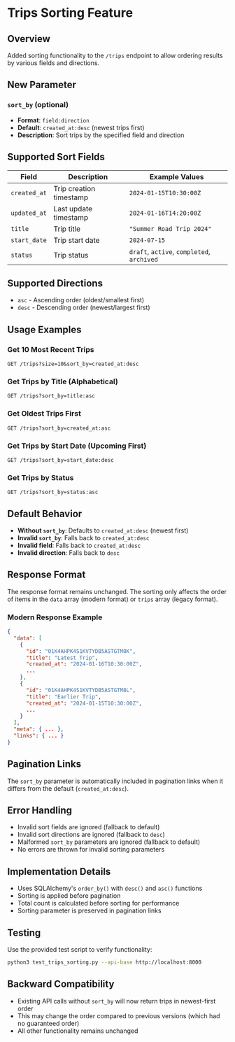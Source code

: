 # Trips Sorting Feature

## Overview

Added sorting functionality to the `/trips` endpoint to allow ordering results by various fields and directions.

## New Parameter

### `sort_by` (optional)

- **Format**: `field:direction`
- **Default**: `created_at:desc` (newest trips first)
- **Description**: Sort trips by the specified field and direction

## Supported Sort Fields

| Field | Description | Example Values |
|-------|-------------|----------------|
| `created_at` | Trip creation timestamp | `2024-01-15T10:30:00Z` |
| `updated_at` | Last update timestamp | `2024-01-16T14:20:00Z` |
| `title` | Trip title | `"Summer Road Trip 2024"` |
| `start_date` | Trip start date | `2024-07-15` |
| `status` | Trip status | `draft`, `active`, `completed`, `archived` |

## Supported Directions

- `asc` - Ascending order (oldest/smallest first)
- `desc` - Descending order (newest/largest first)

## Usage Examples

### Get 10 Most Recent Trips
```http
GET /trips?size=10&sort_by=created_at:desc
```

### Get Trips by Title (Alphabetical)
```http
GET /trips?sort_by=title:asc
```

### Get Oldest Trips First
```http
GET /trips?sort_by=created_at:asc
```

### Get Trips by Start Date (Upcoming First)
```http
GET /trips?sort_by=start_date:desc
```

### Get Trips by Status
```http
GET /trips?sort_by=status:asc
```

## Default Behavior

- **Without `sort_by`**: Defaults to `created_at:desc` (newest first)
- **Invalid `sort_by`**: Falls back to `created_at:desc`
- **Invalid field**: Falls back to `created_at:desc`
- **Invalid direction**: Falls back to `desc`

## Response Format

The response format remains unchanged. The sorting only affects the order of items in the `data` array (modern format) or `trips` array (legacy format).

### Modern Response Example
```json
{
  "data": [
    {
      "id": "01K4AHPK4S1KVTYDB5ASTGTM8K",
      "title": "Latest Trip",
      "created_at": "2024-01-16T10:30:00Z",
      ...
    },
    {
      "id": "01K4AHPK4S1KVTYDB5ASTGTM8L",
      "title": "Earlier Trip",
      "created_at": "2024-01-15T10:30:00Z",
      ...
    }
  ],
  "meta": { ... },
  "links": { ... }
}
```

## Pagination Links

The `sort_by` parameter is automatically included in pagination links when it differs from the default (`created_at:desc`).

## Error Handling

- Invalid sort fields are ignored (fallback to default)
- Invalid sort directions are ignored (fallback to `desc`)
- Malformed `sort_by` parameters are ignored (fallback to default)
- No errors are thrown for invalid sorting parameters

## Implementation Details

- Uses SQLAlchemy's `order_by()` with `desc()` and `asc()` functions
- Sorting is applied before pagination
- Total count is calculated before sorting for performance
- Sorting parameter is preserved in pagination links

## Testing

Use the provided test script to verify functionality:

```bash
python3 test_trips_sorting.py --api-base http://localhost:8000
```

## Backward Compatibility

- Existing API calls without `sort_by` will now return trips in newest-first order
- This may change the order compared to previous versions (which had no guaranteed order)
- All other functionality remains unchanged
